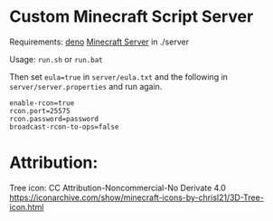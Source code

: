 # Custom Minecraft Script Server

Requirements: [deno](https://deno.land/#getting-started)
[Minecraft Server](https://www.minecraft.net/en-us/download/server) in ./server

Usage: `run.sh` or `run.bat`

Then set `eula=true` in `server/eula.txt` and the following in
`server/server.properties` and run again.

```
enable-rcon=true
rcon.port=25575
rcon.password=password
broadcast-rcon-to-ops=false
```

# Attribution:

Tree icon: CC Attribution-Noncommercial-No Derivate 4.0
https://iconarchive.com/show/minecraft-icons-by-chrisl21/3D-Tree-icon.html
